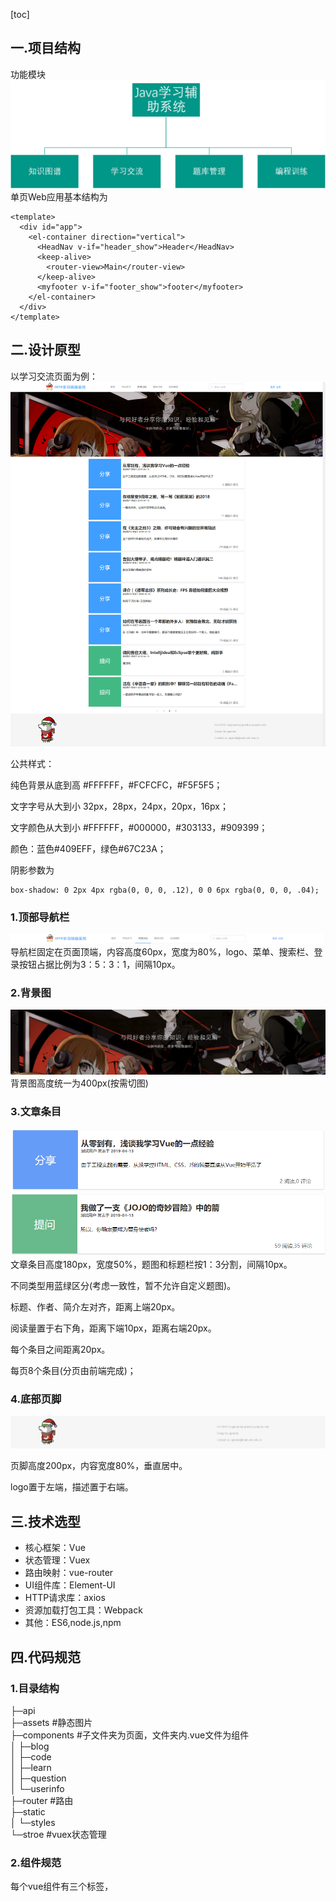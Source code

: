[toc]
## 一.项目结构

功能模块
![struct](https://raw.githubusercontent.com/AurelionSol/jlsvue/master/src/assets/Impress/struct.png)
单页Web应用基本结构为
```
<template>
  <div id="app">
    <el-container direction="vertical">
      <HeadNav v-if="header_show">Header</HeadNav>
      <keep-alive>
        <router-view>Main</router-view>
      </keep-alive>
      <myfooter v-if="footer_show">footer</myfooter>
    </el-container>
  </div>
</template>
```
## 二.设计原型

以学习交流页面为例：
![page](https://raw.githubusercontent.com/AurelionSol/jlsvue/master/src/assets/Impress/page.png)

公共样式：

纯色背景从底到高 #FFFFFF，#FCFCFC，#F5F5F5；

文字字号从大到小 32px，28px，24px，20px，16px；

文字颜色从大到小 #FFFFFF，#000000，#303133，#909399；

颜色：蓝色#409EFF，绿色#67C23A；

阴影参数为
```
box-shadow: 0 2px 4px rgba(0, 0, 0, .12), 0 0 6px rgba(0, 0, 0, .04);
```

### 1.顶部导航栏
![header](https://raw.githubusercontent.com/AurelionSol/jlsvue/master/src/assets/Impress/header.png)
导航栏固定在页面顶端，内容高度60px，宽度为80%，logo、菜单、搜索栏、登录按钮占据比例为3：5：3：1，间隔10px。

### 2.背景图
![back](https://raw.githubusercontent.com/AurelionSol/jlsvue/master/src/assets/Impress/back.png)
背景图高度统一为400px(按需切图)
### 3.文章条目
![list1](https://raw.githubusercontent.com/AurelionSol/jlsvue/master/src/assets/Impress/list1.png)
![list2](https://raw.githubusercontent.com/AurelionSol/jlsvue/master/src/assets/Impress/list2.png)
文章条目高度180px，宽度50%，题图和标题栏按1：3分割，间隔10px。 

不同类型用蓝绿区分(考虑一致性，暂不允许自定义题图)。

标题、作者、简介左对齐，距离上端20px。

阅读量置于右下角，距离下端10px，距离右端20px。


每个条目之间距离20px。

每页8个条目(分页由前端完成)；

### 4.底部页脚
![footer](https://raw.githubusercontent.com/AurelionSol/jlsvue/master/src/assets/Impress/footer.png)

页脚高度200px，内容宽度80%，垂直居中。

logo置于左端，描述置于右端。

## 三.技术选型
- 核心框架：Vue
- 状态管理：Vuex
- 路由映射：vue-router
- UI组件库：Element-UI
- HTTP请求库：axios
- 资源加载打包工具：Webpack
- 其他：ES6,node.js,npm
## 四.代码规范
###  1.目录结构
├─api  
├─assets           #静态图片  
├─components       #子文件夹为页面，文件夹内.vue文件为组件  
│  ├─blog  
│  ├─code  
│  ├─learn  
│  ├─question  
│  └─userinfo  
├─router         #路由  
├─static  
│  └─styles  
└─stroe          #vuex状态管理
###  2.组件规范

每个vue组件有三个标签，<template>、<script>、<style>，分别对应HTML,JS,CSS。都应该有各自的规范
(可参考[前端文档基本例子](https://github.com/mgbq/front-end-Doc/blob/master/base.md)) 

公共的组件,JS,CSS应该抽取出来封装后使用。

## 五.接口规范

项目后端集成了Swagger框架，用于生成、描述、调用和可视化 RESTful 风格的 Web 服务。访问/swagger-ui.html查询即可 

/admin方法是后台管理的接口，前端不应该访问  

/api是留给前端访问的接口，GET,POST,PUT,DELETE方法分别对应查询，增加，更新，删除操作。执行POST方法时，参数应以Key，Value的方式提交。

与用户有关的操作应该在URL后附加Token，Token作为前端唯一识别用户的值


